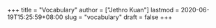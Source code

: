 +++
title = "Vocabulary"
author = ["Jethro Kuan"]
lastmod = 2020-06-19T15:25:59+08:00
slug = "vocabulary"
draft = false
+++
